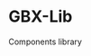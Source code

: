 # GBX-Lib

Components library

[//]: # (https://dev.to/nicolaserny/create-a-react-component-library-with-vite-and-typescript-1ih9)

[//]: # (https://habr.com/ru/company/timeweb/blog/691338/)

[//]: # (https://tailwindcss.com/docs/customizing-colors)
